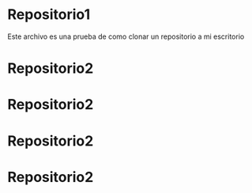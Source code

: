 # Repositorio1
Este archivo es una prueba de como clonar un repositorio a mi escritorio

# Repositorio2
# Repositorio2
# Repositorio2
# Repositorio2

